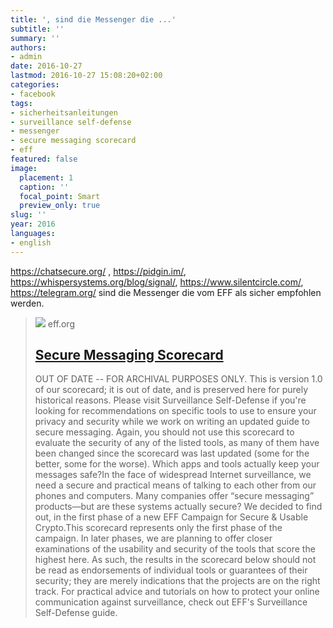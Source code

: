 ```yaml
---
title: ', sind die Messenger die ...'
subtitle: ''
summary: ''
authors:
- admin
date: 2016-10-27
lastmod: 2016-10-27 15:08:20+02:00
categories:
- facebook
tags:
- sicherheitsanleitungen
- surveillance self-defense
- messenger
- secure messaging scorecard
- eff
featured: false
image:
  placement: 1
  caption: ''
  focal_point: Smart
  preview_only: true
slug: ''
year: 2016
languages:
- english
---
```


https://chatsecure.org/ , https://pidgin.im/, https://whispersystems.org/blog/signal/, https://www.silentcircle.com/, https://telegram.org/  sind die Messenger die vom EFF als sicher empfohlen werden.
> [![](https://www.eff.org/files/eff-og.png)](https://www.eff.org/node/82654)
> eff.org
> ## [Secure Messaging Scorecard](https://www.eff.org/node/82654)
>
>OUT OF DATE -- FOR ARCHIVAL PURPOSES ONLY. This is version 1.0 of our scorecard; it is out of date, and is preserved here for purely historical reasons. Please visit Surveillance Self-Defense if you're looking for recommendations on specific tools to use to ensure your privacy and security while we work on writing an updated guide to secure messaging. Again, you should not use this scorecard to evaluate the security of any of the listed tools, as many of them have been changed since the scorecard was last updated (some for the better, some for the worse). Which apps and tools actually keep your messages safe?In the face of widespread Internet surveillance, we need a secure and practical means of talking to each other from our phones and computers. Many companies offer “secure messaging” products—but are these systems actually secure? We decided to find out, in the first phase of a new EFF Campaign for Secure & Usable Crypto.This scorecard represents only the first phase of the campaign. In later phases, we are planning to offer closer examinations of the usability and security of the tools that score the highest here. As such, the results in the scorecard below should not be read as endorsements of individual tools or guarantees of their security; they are merely indications that the projects are on the right track. For practical advice and tutorials on how to protect your online communication against surveillance, check out EFF's Surveillance Self-Defense guide.